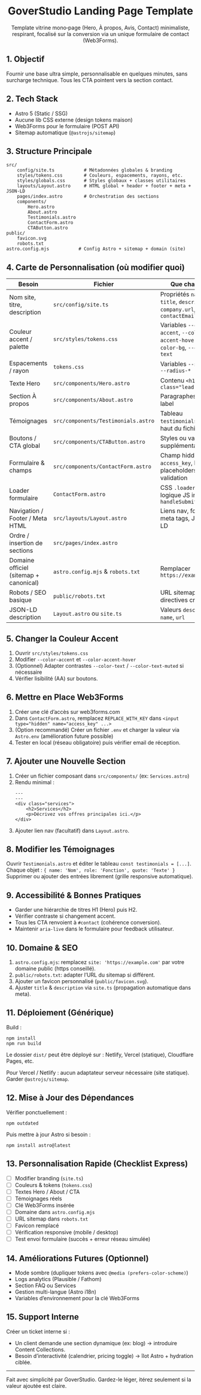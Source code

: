 <div align="center">

# GoverStudio Landing Page Template

Template vitrine mono‑page (Hero, À propos, Avis, Contact) minimaliste, respirant, focalisé sur la conversion via un unique formulaire de contact (Web3Forms).

</div>

## 1. Objectif
Fournir une base ultra simple, personnalisable en quelques minutes, sans surcharge technique. Tous les CTA pointent vers la section contact.

## 2. Tech Stack
- Astro 5 (Static / SSG)
- Aucune lib CSS externe (design tokens maison)
- Web3Forms pour le formulaire (POST API)
- Sitemap automatique (`@astrojs/sitemap`)

## 3. Structure Principale
```
src/
	config/site.ts           # Métadonnées globales & branding
	styles/tokens.css        # Couleurs, espacements, rayons, etc.
	styles/globals.css       # Styles globaux + classes utilitaires
	layouts/Layout.astro     # HTML global + header + footer + meta + JSON-LD
	pages/index.astro        # Orchestration des sections
	components/
		Hero.astro
		About.astro
		Testimonials.astro
		ContactForm.astro
		CTAButton.astro
public/
	favicon.svg
	robots.txt
astro.config.mjs           # Config Astro + sitemap + domain (site)
```

## 4. Carte de Personnalisation (où modifier quoi)
| Besoin | Fichier | Que changer |
| ------ | ------- | ----------- |
| Nom site, titre, description | `src/config/site.ts` | Propriétés `name`, `title`, `description`, `company.url`, `contactEmail` |
| Couleur accent / palette | `src/styles/tokens.css` | Variables `--color-accent`, `--color-accent-hover`, `--color-bg`, `--color-text` |
| Espacements / rayon | `tokens.css` | Variables `--space-*`, `--radius-*` |
| Texte Hero | `src/components/Hero.astro` | Contenu `<h1>` & `<p class="lead">` |
| Section À propos | `src/components/About.astro` | Paragraphes & CTA label |
| Témoignages | `src/components/Testimonials.astro` | Tableau `testimonials` en haut du fichier |
| Boutons / CTA global | `src/components/CTAButton.astro` | Styles ou variants supplémentaires |
| Formulaire & champs | `src/components/ContactForm.astro` | Champ hidden `access_key`, labels, placeholders, validation |
| Loader formulaire | `ContactForm.astro` | CSS `.loader` & logique JS inline `handleSubmit` |
| Navigation / Footer / Meta HTML | `src/layouts/Layout.astro` | Liens nav, footer, meta tags, JSON-LD |
| Ordre / insertion de sections | `src/pages/index.astro` |
| Domaine officiel (sitemap + canonical) | `astro.config.mjs` & `robots.txt` | Remplacer `https://example.com` |
| Robots / SEO basique | `public/robots.txt` | URL sitemap + directives crawlers |
| JSON-LD description | `Layout.astro` ou `site.ts` | Valeurs `description`, `name`, `url` |

## 5. Changer la Couleur Accent
1. Ouvrir `src/styles/tokens.css`
2. Modifier `--color-accent` et `--color-accent-hover`
3. (Optionnel) Adapter contrastes `--color-text` / `--color-text-muted` si nécessaire
4. Vérifier lisibilité (AA) sur boutons.

## 6. Mettre en Place Web3Forms
1. Créer une clé d’accès sur web3forms.com
2. Dans `ContactForm.astro`, remplacez `REPLACE_WITH_KEY` dans `<input type="hidden" name="access_key" ...>`
3. (Option recommandé) Créer un fichier `.env` et charger la valeur via `Astro.env` (amélioration future possible)
4. Tester en local (réseau obligatoire) puis vérifier email de réception.

## 7. Ajouter une Nouvelle Section
1. Créer un fichier composant dans `src/components/` (ex: `Services.astro`)
2. Rendu minimal :
	 ```astro
	 ---
	 ---
	 <div class="services">
		 <h2>Services</h2>
		 <p>Décrivez vos offres principales ici.</p>
	 </div>
	 ```
3. Ajouter lien nav (facultatif) dans `Layout.astro`.

## 8. Modifier les Témoignages
Ouvrir `Testimonials.astro` et éditer le tableau `const testimonials = [...]`.
Chaque objet : `{ name: 'Nom', role: 'Fonction', quote: 'Texte' }`
Supprimer ou ajouter des entrées librement (grille responsive automatique).

## 9. Accessibilité & Bonnes Pratiques
- Garder une hiérarchie de titres H1 (Hero) puis H2.
- Vérifier contraste si changement accent.
- Tous les CTA renvoient à `#contact` (cohérence conversion).
- Maintenir `aria-live` dans le formulaire pour feedback utilisateur.

## 10. Domaine & SEO
1. `astro.config.mjs`: remplacez `site: 'https://example.com'` par votre domaine public (https conseillé).
2. `public/robots.txt`: adapter l’URL du sitemap si différent.
3. Ajouter un favicon personnalisé (`public/favicon.svg`).
4. Ajuster `title` & `description` via `site.ts` (propagation automatique dans meta).

## 11. Déploiement (Générique)
Build :
```
npm install
npm run build
```
Le dossier `dist/` peut être déployé sur : Netlify, Vercel (statique), Cloudflare Pages, etc.

Pour Vercel / Netlify : aucun adaptateur serveur nécessaire (site statique). Garder `@astrojs/sitemap`.

## 12. Mise à Jour des Dépendances
Vérifier ponctuellement :
```
npm outdated
```
Puis mettre à jour Astro si besoin :
```
npm install astro@latest
```

## 13. Personnalisation Rapide (Checklist Express)
- [ ] Modifier branding (`site.ts`)
- [ ] Couleurs & tokens (`tokens.css`)
- [ ] Textes Hero / About / CTA
- [ ] Témoignages réels
- [ ] Clé Web3Forms insérée
- [ ] Domaine dans `astro.config.mjs`
- [ ] URL sitemap dans `robots.txt`
- [ ] Favicon remplacé
- [ ] Vérification responsive (mobile / desktop)
- [ ] Test envoi formulaire (succès + erreur réseau simulée)

## 14. Améliorations Futures (Optionnel)
- Mode sombre (dupliquer tokens avec `@media (prefers-color-scheme)`)
- Logs analytics (Plausible / Fathom)
- Section FAQ ou Services
- Gestion multi-langue (Astro i18n)
- Variables d’environnement pour la clé Web3Forms

## 15. Support Interne
Créer un ticket interne si :
- Un client demande une section dynamique (ex: blog) → introduire Content Collections.
- Besoin d’interactivité (calendrier, pricing toggle) → îlot Astro + hydration ciblée.

---
Fait avec simplicité par GoverStudio. Gardez-le léger, itérez seulement si la valeur ajoutée est claire.
